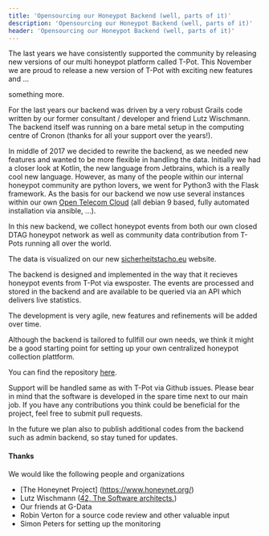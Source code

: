 ```yaml
---
title: 'Opensourcing our Honeypot Backend (well, parts of it)'
description: 'Opensourcing our Honeypot Backend (well, parts of it)'
header: 'Opensourcing our Honeypot Backend (well, parts of it)'
---
```


The last years we have consistently supported the community by releasing new versions of our multi honeypot platform called T-Pot. This November we are
proud to release a new version of T-Pot with exciting new features and ...

something more.

<!--more-->

For the last years our backend was driven by a very robust Grails code written by our former consultant / developer and friend Lutz Wischmann. The backend itself was running on a bare metal setup in the computing centre of Cronon (thanks for all your support over the years!).

In middle of 2017 we decided to rewrite the backend, as we needed new features and wanted to be more flexible in handling the data. Initially we had a closer look at Kotlin, the new language from Jetbrains, which is a really cool new language. However, as many of the people within our internal honeypot community are python lovers, we went for Python3 with the Flask framework. As the basis for our backend we now use several instances within our own [Open Telecom Cloud](https://cloud.telekom.de/en/infrastructure/open-telekom-cloud/) (all debian 9 based, fully automated installation via ansible, ...). 

In this new backend, we collect honeypot events from both our own closed DTAG honeypot network as well as community data contribution from T-Pots running all over the world. 

The data is visualized on our new [sicherheitstacho.eu](http://community.sicherheitstacho.eu) website.

The backend is designed and implemented in the way that it recieves honeypot events from T-Pot via ewsposter. The events are processed and stored in the backend and are available to be queried via an API which delivers live statistics.

The development is very agile, new features and refinements will be added over time. 

Although the backend is tailored to fullfill our own needs, we think it might be a good starting point for setting up your own centralized honeypot collection plattform.  

You can find the repository [here](https://github.com/dtag-dev-sec/PEBA).

Support will be handled same as with T-Pot via Github issues. Please bear in mind that the software is developed in the spare time next to our main job. If you have any contributions you think could be beneficial for the project, feel free to submit pull requests.

In the future we plan also to publish additional codes from the backend such as admin backend, so stay tuned for updates.

#### Thanks ####

We would like the following people and organizations

* [The Honeynet Project] (https://www.honeynet.org/)
* Lutz Wischmann ([42, The Software architects.](http://www.software-architects.de/))
* Our friends at G-Data
* Robin Verton for a source code review and other valuable input
* Simon Peters for setting up the monitoring

